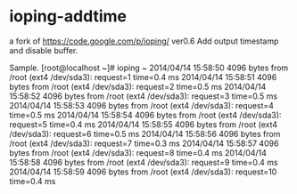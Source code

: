 ioping-addtime
==============

a fork of https://code.google.com/p/ioping/ ver0.6
Add output timestamp and disable buffer.

Sample.
[root@localhost ~]# ioping ~
2014/04/14 15:58:50 4096 bytes from /root (ext4 /dev/sda3): request=1 time=0.4 ms
2014/04/14 15:58:51 4096 bytes from /root (ext4 /dev/sda3): request=2 time=0.5 ms
2014/04/14 15:58:52 4096 bytes from /root (ext4 /dev/sda3): request=3 time=0.5 ms
2014/04/14 15:58:53 4096 bytes from /root (ext4 /dev/sda3): request=4 time=0.5 ms
2014/04/14 15:58:54 4096 bytes from /root (ext4 /dev/sda3): request=5 time=0.4 ms
2014/04/14 15:58:55 4096 bytes from /root (ext4 /dev/sda3): request=6 time=0.5 ms
2014/04/14 15:58:56 4096 bytes from /root (ext4 /dev/sda3): request=7 time=0.3 ms
2014/04/14 15:58:57 4096 bytes from /root (ext4 /dev/sda3): request=8 time=0.4 ms
2014/04/14 15:58:58 4096 bytes from /root (ext4 /dev/sda3): request=9 time=0.4 ms
2014/04/14 15:58:59 4096 bytes from /root (ext4 /dev/sda3): request=10 time=0.4 ms